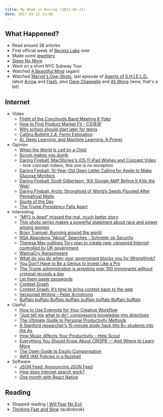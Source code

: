 ```yaml
---
title: My Week in Review (2017-05-22)
date: 2017-05-22 12:00
---
```


## What Happened?

* Read around 38 articles
* First official week of [Recess Labs](http://www.recess-labs.com/) over
* Made some [jewellery](https://www.instagram.com/p/BUZTNUsjUZB/)
* [Sleep No More](https://www.instagram.com/p/BUWlANGjR21/)
* Went on a short NYC Subway Tour
* Watched [A Beautiful Mind](https://trakt.tv/movies/a-beautiful-mind-2001) (again)
* Watched [Marvel's One-Shots](https://trakt.tv/search?query=marvel+one-shot), last episode of [Agents of S.H.I.E.L.D.](https://trakt.tv/shows/marvel-s-agents-of-s-h-i-e-l-d/seasons/4/episodes/22), latest [Arrow](https://trakt.tv/shows/arrow/seasons/5/episodes/21) and [Flash](https://trakt.tv/shows/the-flash-2014/seasons/3/episodes/21), plus [Dave Chappelle](https://trakt.tv/movies/dave-chappelle-the-age-of-spin-2017) and [Ali Wong](https://trakt.tv/movies/ali-wong-baby-cobra-2016) (wow, that's a bit)

## Internet

* Video
  * [Flight of the Conchords Band Meeting 8 Yoko](https://www.youtube.com/watch?v=sKoYmnTfSu4)
  * [How to Find Product Market Fit - CS183F](https://www.youtube.com/watch?v=_6pl5GG8RQ4)
  * [Why school should start later for teens](https://www.ted.com/talks/wendy_troxel_why_school_should_start_later_for_teens)
  * [Calling Bullshit 2.4: Fermi Estimation](https://www.youtube.com/watch?v=EMQd-AYb1fs)
  * [AI, Deep Learning, and Machine Learning: A Primer](http://a16z.com/2016/06/10/ai-deep-learning-machines/)
* Opinion
  * [When the World Is Led by a Child](https://www.nytimes.com/2017/05/15/opinion/trump-classified-data.html)
  * [Scrum makes you dumb](https://www.linkedin.com/pulse/scrum-makes-you-dumb-daniel-jones)
  * [Daring Fireball: MacStories's iOS 11 iPad Wishes and Concept Video](https://daringfireball.net/linked/2017/05/20/macstories-ios-11-concept) - love concept videos, this one is no exception
  * [Daring Fireball: 10-Year-Old Open Letter Calling for Apple to Make Glucose Monitors](https://daringfireball.net/linked/2017/05/20/open-letter-apple-glucose)
  * [Daring Fireball: Scott Gilbertson: 'Kill Google AMP Before It Kills the Web'](https://daringfireball.net/linked/2017/05/20/gilbertson-amp)
  * [Daring Fireball: Arctic Stronghold of World’s Seeds Flooded After Permafrost Melts](https://daringfireball.net/linked/2017/05/20/global-seed-vault)
  * [Quote of the Day](http://herdingcats.typepad.com/my_weblog/2017/05/quote-of-the-day-4.html)
  * [The Trump Presidency Falls Apart](https://www.theatlantic.com/politics/archive/2017/05/all-the-kings-men/526980/)
* Interesting
  * [“MP3 is dead” missed the real, much better story](https://marco.org/2017/05/15/mp3-isnt-dead)
  * [This photo series makes a powerful statement about race and power among women](https://mic.com/articles/177195/these-three-pictures-make-a-powerful-statement-about-race-and-power-among-women)
  * [Brian Tramuel: Running around the world](https://blog.gyrosco.pe/brian-tramuel-running-around-the-world-74b2fa839cd9?gi=da44b99501e6)
  * [NSA Abandons "About" Searches - Schneier on Security](https://www.schneier.com/blog/archives/2017/05/nsa_abandons_ab.html)
  * [Theresa May outlines Tory plan to create new, censored Internet controlled by UK government](https://www.privateinternetaccess.com/blog/2017/05/theresa-may-outlines-tory-plan-create-new-censored-internet-controlled-uk-government/)
  * [WannaCry Ransomware](https://www.schneier.com/blog/archives/2017/05/wannacry_ransom.html)
  * [What do you do when your government blocks you for Wrongthink?](https://www.privateinternetaccess.com/blog/2017/05/what-do-you-do-when-you-realize-your-government-has-blocked-you-for-wrongthink/)
  * [You Don’t Have to Be a Genius to Invest Like a Pro](https://www.youneedabudget.com/you-dont-have-to-be-a-genius-to-invest-like-a-pro/)
  * [The Trump administration is arresting over 100 immigrants without criminal records a day](https://www.vox.com/policy-and-politics/2017/5/18/15654958/trump-immigration-arrests)
  * [Let them paste passwords](https://www.ncsc.gov.uk/blog-post/let-them-paste-passwords)
  * [Context Graph](https://wiki.mozilla.org/Context_Graph)
  * [Context Graph: It’s time to bring context back to the web](https://medium.com/firefox-context-graph/context-graph-its-time-to-bring-context-back-to-the-web-a7542fe45cf3)
  * [Versioned Writing – Peter Armstrong](https://medium.com/@peterarmstrong/versioned-writing-e8b08920de4f)
  * [Buffalo buffalo Buffalo buffalo buffalo buffalo Buffalo buffalo](https://en.wikipedia.org/wiki/Buffalo_buffalo_Buffalo_buffalo_buffalo_buffalo_Buffalo_buffalo)
* Useful
  * [How to Use Evernote for Your Creative Workflow](https://praxis.fortelabs.co/how-to-use-evernote-for-your-creative-workflow-f048f0aa3ed1)
  * [“Just tell me what to do”: compressing knowledge into directives](https://sivers.org/2do)
  * [The Ultimate Guide to Personal Productivity Methods](https://blog.todoist.com/2015/11/30/ultimate-guide-personal-productivity-methods/)
  * [A Stanford researcher’s 15-minute study hack lifts B+ students into the As](https://qz.com/978273/a-stanford-professors-15-minute-study-hack-improves-test-grades-by-a-third-of-a-grade/)
  * [How Music Affects Your Productivity – Help Scout](https://medium.com/help-scout/how-music-affects-your-productivity-42a6dfa6fdfe)
  * [Everything You Should Know About CRISPR — And Where to Learn More](https://medium.com/startup-grind/a-primer-on-crispr-and-how-to-learn-more-c1b4ca7159f6)
  * [The Open Guide to Equity Compensation](https://github.com/jlevy/og-equity-compensation)
  * [AWS IAM Policies in a Nutshell](http://start.jcolemorrison.com/aws-iam-policies-in-a-nutshell/)
* Software
  * [JSON Feed: Announcing JSON Feed](https://jsonfeed.org/2017/05/17/announcing_json_feed)
  * [How does internet search work?](https://www.privacore.com/2017/03/26/how-does-internet-search-work/)
  * [One month with React Native](https://www.whitesmith.co/one-month-with-react-native/)

## Reading

* Stopped reading [I Will Fear No Evil](https://www.goodreads.com/book/show/175325.I_Will_Fear_No_Evil)
* [Thinking Fast and Slow](https://www.goodreads.com/book/show/11468377-thinking-fast-and-slow) (audiobook)
